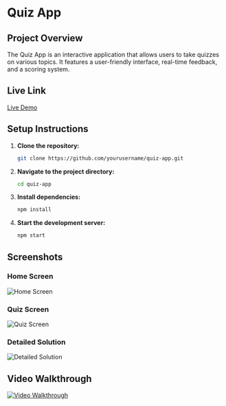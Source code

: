 # Quiz App

## Project Overview

The Quiz App is an interactive application that allows users to take quizzes on various topics. It features a user-friendly interface, real-time feedback, and a scoring system.

## Live Link

[Live Demo](https://quiz-app-b418f.web.app/)

## Setup Instructions

1. **Clone the repository:**
    ```bash
    git clone https://github.com/yourusername/quiz-app.git
    ```
2. **Navigate to the project directory:**
    ```bash
    cd quiz-app
    ```
3. **Install dependencies:**
    ```bash
    npm install
    ```
4. **Start the development server:**
    ```bash
    npm start
    ```

## Screenshots

### Home Screen

![Home Screen](https://i.ibb.co.com/nsZ1gQfZ/homepage.png)

### Quiz Screen

![Quiz Screen](https://i.ibb.co.com/27Hm8pLW/quiz.png)

### Detailed Solution

![Detailed Solution](https://i.ibb.co.com/7xFJHD76/detailed-solution.png)

## Video Walkthrough

[![Video Walkthrough](https://i.ibb.co.com/nsZ1gQfZ/homepage.png)](https://drive.google.com/file/d/1kZLlSbGhuM1mGHtJmXc3qrnMQfIHSosY/view?usp=sharing)
